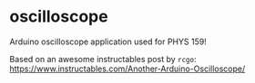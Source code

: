 # oscilloscope

Arduino oscilloscope application used for PHYS 159! 

Based on an awesome instructables post by `rcgo`: https://www.instructables.com/Another-Arduino-Oscilloscope/

